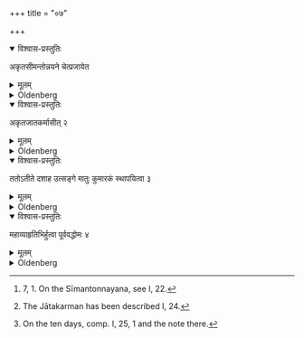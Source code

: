 +++
title = "०७"

+++


<details open><summary>विश्वास-प्रस्तुतिः</summary>

अकृतसीमन्तोन्नयने चेत्प्रजायेत
</details>

<details><summary>मूलम्</summary>

अकृतसीमन्तोन्नयने चेत्प्रजायेत
</details>

<details><summary>Oldenberg</summary>

1 [^1] . If (his wife) gives birth to a child, without the Sīmantonnayana having been performed,

[^1]:  7, 1. On the Sīmantonnayana, see I, 22.

</details>

<details open><summary>विश्वास-प्रस्तुतिः</summary>

अकृतजातकर्मासीत् २
</details>

<details><summary>मूलम्</summary>

अकृतजातकर्मासीत् २
</details>

<details><summary>Oldenberg</summary>

2 [^2] . (Or if) the Jātakarman has not been performed (for the child),

[^2]:  The Jātakarman has been described I, 24.

</details>

<details open><summary>विश्वास-प्रस्तुतिः</summary>

ततोऽतीते दशाह उत्सङ्गे मातुः कुमारकं स्थापयित्वा ३
</details>

<details><summary>मूलम्</summary>

ततोऽतीते दशाह उत्सङ्गे मातुः कुमारकं स्थापयित्वा ३
</details>

<details><summary>Oldenberg</summary>

3 [^3] . He places, when ten days have elapsed since (the delivery), the little child in the mother's lap,

[^3]:  On the ten days, comp. I, 25, 1 and the note there.

</details>

<details open><summary>विश्वास-प्रस्तुतिः</summary>

महाव्याहृतिभिर्हुत्वा पूर्ववद्धोमः ४
</details>

<details><summary>मूलम्</summary>

महाव्याहृतिभिर्हुत्वा पूर्ववद्धोमः ४
</details>

<details><summary>Oldenberg</summary>

4. And after he has sacrificed with the Mahāvyāhṛtis, the sacrifice (that had been omitted, is performed) as (stated) above.

</details>
